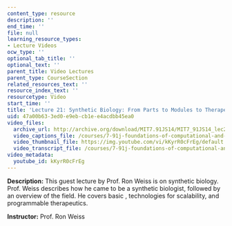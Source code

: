 ```yaml
---
content_type: resource
description: ''
end_time: ''
file: null
learning_resource_types:
- Lecture Videos
ocw_type: ''
optional_tab_title: ''
optional_text: ''
parent_title: Video Lectures
parent_type: CourseSection
related_resources_text: ''
resource_index_text: ''
resourcetype: Video
start_time: ''
title: 'Lecture 21: Synthetic Biology: From Parts to Modules to Therapeutic Systems'
uid: 47a00b63-3ed0-e9eb-cb1e-e4acdbb45ea0
video_files:
  archive_url: http://archive.org/download/MIT7.91JS14/MIT7_91JS14_lec21_300k.mp4
  video_captions_file: /courses/7-91j-foundations-of-computational-and-systems-biology-spring-2014/0e90c670c07257ddaa7de915d1967423_kKyrR0cFrEg.vtt
  video_thumbnail_file: https://img.youtube.com/vi/kKyrR0cFrEg/default.jpg
  video_transcript_file: /courses/7-91j-foundations-of-computational-and-systems-biology-spring-2014/7f432fd8c6cef51f7f85e04d86fefaf3_kKyrR0cFrEg.pdf
video_metadata:
  youtube_id: kKyrR0cFrEg
---
```


**Description:** This guest lecture by Prof. Ron Weiss is on synthetic biology. Prof. Weiss describes how he came to be a synthetic biologist, followed by an overview of the field. He covers basic , technologies for scalability, and programmable therapeutics.

**Instructor:** Prof. Ron Weiss